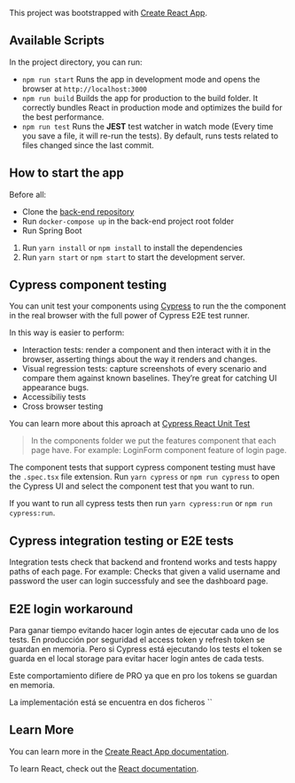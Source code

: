 This project was bootstrapped with [Create React App](https://github.com/facebook/create-react-app).

## Available Scripts

In the project directory, you can run:
- `npm run start` Runs the app in development mode and opens the browser at `http://localhost:3000`
- `npm run build` Builds the app for production to the build folder. It correctly bundles React in production mode and optimizes the build for the best performance.
- `npm run test` Runs the **JEST** test watcher in watch mode (Every time you save a file, it will re-run the tests). By default, runs tests related to files changed since the last commit.

## How to start the app
Before all:
- Clone the [back-end repository](https://github.com/autentia/binnacle-api-kotlin)
- Run `docker-compose up` in the back-end project root folder
- Run Spring Boot

1. Run `yarn install` or `npm install` to install the dependencies
2. Run `yarn start` or `npm start` to start the development server.

## Cypress component testing
You can unit test your components using [Cypress](https://www.cypress.io) to run the the component in the real browser with the full power of Cypress E2E test runner.

In this way is easier to perform:
- Interaction tests:  render a component and then interact with it in the browser, asserting things about the way it renders and changes.
- Visual regression tests: capture screenshots of every scenario and compare them against known baselines. They’re great for catching UI appearance bugs.
- Accessibiliy tests
- Cross browser testing

You can learn more about this aproach at [Cypress React Unit Test](https://github.com/bahmutov/cypress-react-unit-test)

> In the components folder we put the features component that each page have. For example: LoginForm component feature of login page.

The component tests that support cypress component testing must have the `.spec.tsx` file extension.
Run `yarn cypress` or `npm run cypress` to open the Cypress UI and select the component test that you want to run.

If you want to run all cypress tests then run `yarn cypress:run` or `npm run cypress:run`.

## Cypress integration testing or E2E tests
Integration tests check that backend and frontend works and tests happy paths of each page. For example: Checks that given a valid username and password the user can login successfuly and see the dashboard page.

## E2E login workaround
Para ganar tiempo evitando hacer login antes de ejecutar cada uno de los tests.
En producción por seguridad el access token y refresh token se guardan en memoria.
Pero si Cypress está ejecutando los tests el token se guarda en el local storage para evitar hacer login antes de cada tests.

Este comportamiento difiere de PRO ya que en pro los tokens se guardan en memoria.

La implementación está se encuentra en dos ficheros ``


## Learn More

You can learn more in the [Create React App documentation](https://facebook.github.io/create-react-app/docs/getting-started).

To learn React, check out the [React documentation](https://reactjs.org/).
